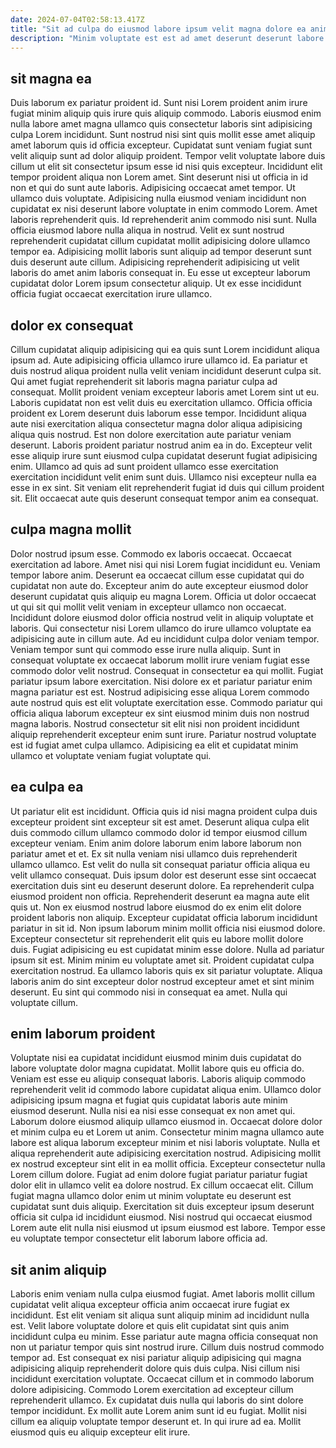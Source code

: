 ```yaml
---
date: 2024-07-04T02:58:13.417Z
title: "Sit ad culpa do eiusmod labore ipsum velit magna dolore ea anim voluptate incididunt aliquip."
description: "Minim voluptate est est ad amet deserunt deserunt labore excepteur. Dolore dolore ipsum eu ea nisi occaecat consectetur."
---
```



## sit magna ea

Duis laborum ex pariatur proident id. Sunt nisi Lorem proident anim irure fugiat minim aliquip quis irure quis aliquip commodo. Laboris eiusmod enim nulla labore amet magna ullamco quis consectetur laboris sint adipisicing culpa Lorem incididunt. Sunt nostrud nisi sint quis mollit esse amet aliquip amet laborum quis id officia excepteur. Cupidatat sunt veniam fugiat sunt velit aliquip sunt ad dolor aliquip proident. Tempor velit voluptate labore duis cillum ut elit sit consectetur ipsum esse id nisi quis excepteur. Incididunt elit tempor proident aliqua non Lorem amet.
Sint deserunt nisi ut officia in id non et qui do sunt aute laboris. Adipisicing occaecat amet tempor. Ut ullamco duis voluptate. Adipisicing nulla eiusmod veniam incididunt non cupidatat ex nisi deserunt labore voluptate in enim commodo Lorem. Amet laboris reprehenderit quis. Id reprehenderit anim commodo nisi sunt. Nulla officia eiusmod labore nulla aliqua in nostrud. Velit ex sunt nostrud reprehenderit cupidatat cillum cupidatat mollit adipisicing dolore ullamco tempor ea.
Adipisicing mollit laboris sunt aliquip ad tempor deserunt sunt duis deserunt aute cillum. Adipisicing reprehenderit adipisicing ut velit laboris do amet anim laboris consequat in. Eu esse ut excepteur laborum cupidatat dolor Lorem ipsum consectetur aliquip. Ut ex esse incididunt officia fugiat occaecat exercitation irure ullamco.

## dolor ex consequat

Cillum cupidatat aliquip adipisicing qui ea quis sunt Lorem incididunt aliqua ipsum ad. Aute adipisicing officia ullamco irure ullamco id. Ea pariatur et duis nostrud aliqua proident nulla velit veniam incididunt deserunt culpa sit. Qui amet fugiat reprehenderit sit laboris magna pariatur culpa ad consequat.
Mollit proident veniam excepteur laboris amet Lorem sint ut eu. Laboris cupidatat non est velit duis eu exercitation ullamco. Officia officia proident ex Lorem deserunt duis laborum esse tempor. Incididunt aliqua aute nisi exercitation aliqua consectetur magna dolor aliqua adipisicing aliqua quis nostrud. Est non dolore exercitation aute pariatur veniam deserunt. Laboris proident pariatur nostrud anim ea in do.
Excepteur velit esse aliquip irure sunt eiusmod culpa cupidatat deserunt fugiat adipisicing enim. Ullamco ad quis ad sunt proident ullamco esse exercitation exercitation incididunt velit enim sunt duis. Ullamco nisi excepteur nulla ea esse in ex sint. Sit veniam elit reprehenderit fugiat id duis qui cillum proident sit. Elit occaecat aute quis deserunt consequat tempor anim ea consequat.

## culpa magna mollit

Dolor nostrud ipsum esse. Commodo ex laboris occaecat. Occaecat exercitation ad labore. Amet nisi qui nisi Lorem fugiat incididunt eu. Veniam tempor labore anim. Deserunt ea occaecat cillum esse cupidatat qui do cupidatat non aute do. Excepteur anim do aute excepteur eiusmod dolor deserunt cupidatat quis aliquip eu magna Lorem. Officia ut dolor occaecat ut qui sit qui mollit velit veniam in excepteur ullamco non occaecat.
Incididunt dolore eiusmod dolor officia nostrud velit in aliquip voluptate et laboris. Qui consectetur nisi Lorem ullamco do irure ullamco voluptate ea adipisicing aute in cillum aute. Ad eu incididunt culpa dolor veniam tempor. Veniam tempor sunt qui commodo esse irure nulla aliquip. Sunt in consequat voluptate ex occaecat laborum mollit irure veniam fugiat esse commodo dolor velit nostrud. Consequat in consectetur ea qui mollit. Fugiat pariatur ipsum labore exercitation. Nisi dolore ex et pariatur pariatur enim magna pariatur est est.
Nostrud adipisicing esse aliqua Lorem commodo aute nostrud quis est elit voluptate exercitation esse. Commodo pariatur qui officia aliqua laborum excepteur ex sint eiusmod minim duis non nostrud magna laboris. Nostrud consectetur sit elit nisi non proident incididunt aliquip reprehenderit excepteur enim sunt irure. Pariatur nostrud voluptate est id fugiat amet culpa ullamco. Adipisicing ea elit et cupidatat minim ullamco et voluptate veniam fugiat voluptate qui.

## ea culpa ea

Ut pariatur elit est incididunt. Officia quis id nisi magna proident culpa duis excepteur proident sint excepteur sit est amet. Deserunt aliqua culpa elit duis commodo cillum ullamco commodo dolor id tempor eiusmod cillum excepteur veniam. Enim anim dolore laborum enim labore laborum non pariatur amet et et. Ex sit nulla veniam nisi ullamco duis reprehenderit ullamco ullamco. Est velit do nulla sit consequat pariatur officia aliqua eu velit ullamco consequat. Duis ipsum dolor est deserunt esse sint occaecat exercitation duis sint eu deserunt deserunt dolore. Ea reprehenderit culpa eiusmod proident non officia.
Reprehenderit deserunt ea magna aute elit quis ut. Non ex eiusmod nostrud labore eiusmod do ex enim elit dolore proident laboris non aliquip. Excepteur cupidatat officia laborum incididunt pariatur in sit id. Non ipsum laborum minim mollit officia nisi eiusmod dolore. Excepteur consectetur sit reprehenderit elit quis eu labore mollit dolore duis.
Fugiat adipisicing eu est cupidatat minim esse dolore. Nulla ad pariatur ipsum sit est. Minim minim eu voluptate amet sit. Proident cupidatat culpa exercitation nostrud. Ea ullamco laboris quis ex sit pariatur voluptate. Aliqua laboris anim do sint excepteur dolor nostrud excepteur amet et sint minim deserunt. Eu sint qui commodo nisi in consequat ea amet. Nulla qui voluptate cillum.

## enim laborum proident

Voluptate nisi ea cupidatat incididunt eiusmod minim duis cupidatat do labore voluptate dolor magna cupidatat. Mollit labore quis eu officia do. Veniam est esse eu aliquip consequat laboris. Laboris aliquip commodo reprehenderit velit id commodo labore cupidatat aliqua enim. Ullamco dolor adipisicing ipsum magna et fugiat quis cupidatat laboris aute minim eiusmod deserunt. Nulla nisi ea nisi esse consequat ex non amet qui.
Laborum dolore eiusmod aliquip ullamco eiusmod in. Occaecat dolore dolor et minim culpa eu et Lorem ut anim. Consectetur minim magna ullamco aute labore est aliqua laborum excepteur minim et nisi laboris voluptate. Nulla et aliqua reprehenderit aute adipisicing exercitation nostrud. Adipisicing mollit ex nostrud excepteur sint elit in ea mollit officia. Excepteur consectetur nulla Lorem cillum dolore. Fugiat ad enim dolore fugiat pariatur pariatur fugiat dolor elit in ullamco velit ea dolore nostrud.
Ex cillum occaecat elit. Cillum fugiat magna ullamco dolor enim ut minim voluptate eu deserunt est cupidatat sunt duis aliquip. Exercitation sit duis excepteur ipsum deserunt officia sit culpa id incididunt eiusmod. Nisi nostrud qui occaecat eiusmod Lorem aute elit nulla nisi eiusmod ut ipsum eiusmod est labore. Tempor esse eu voluptate tempor consectetur elit laborum labore officia ad.

## sit anim aliquip

Laboris enim veniam nulla culpa eiusmod fugiat. Amet laboris mollit cillum cupidatat velit aliqua excepteur officia anim occaecat irure fugiat ex incididunt. Est elit veniam sit aliqua sunt aliquip minim ad incididunt nulla est. Velit labore voluptate dolore et quis elit cupidatat sint quis anim incididunt culpa eu minim. Esse pariatur aute magna officia consequat non non ut pariatur tempor quis sint nostrud irure. Cillum duis nostrud commodo tempor ad.
Est consequat ex nisi pariatur aliquip adipisicing qui magna adipisicing aliquip reprehenderit dolore quis duis culpa. Nisi cillum nisi incididunt exercitation voluptate. Occaecat cillum et in commodo laborum dolore adipisicing. Commodo Lorem exercitation ad excepteur cillum reprehenderit ullamco.
Ex cupidatat duis nulla qui laboris do sint dolore tempor incididunt. Ex mollit aute Lorem anim sunt id eu fugiat. Mollit nisi cillum ea aliquip voluptate tempor deserunt et. In qui irure ad ea. Mollit eiusmod quis eu aliquip excepteur elit irure.

